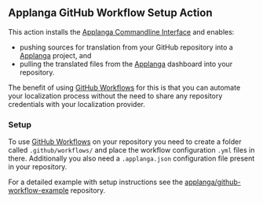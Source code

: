## Applanga GitHub Workflow Setup Action

This action installs the [Applanga Commandline Interface](https://www.applanga.com/docs/integration-documentation/cli) and enables:
* pushing sources for translation from your GitHub repository into a [Applanga](https://www.applanga.com) project, and 
* pulling the translated files from the [Applanga](https://www.applanga.com) dashboard into your repository.

The benefit of using [GitHub Workflows](https://help.github.com/en/actions/configuring-and-managing-workflows) for this is that you can automate your localization process without the need to share any repository credentials with your localization provider.

### Setup

To use [GitHub Workflows](https://help.github.com/en/actions/configuring-and-managing-workflows) on your repository you need to create a folder called `.github/workflows/` and place the workflow configuration `.yml` files in there. Additionally you also need a `.applanga.json` configuration file present in your repository.

For a detailed example with setup instructions see the [applanga/github-workflow-example](https://github.com/applanga/github-workflow-example) repository.

